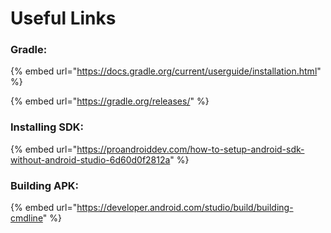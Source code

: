 # Useful Links

### Gradle:

{% embed url="https://docs.gradle.org/current/userguide/installation.html" %}

{% embed url="https://gradle.org/releases/" %}

### Installing SDK:

{% embed url="https://proandroiddev.com/how-to-setup-android-sdk-without-android-studio-6d60d0f2812a" %}

### Building APK:

{% embed url="https://developer.android.com/studio/build/building-cmdline" %}



